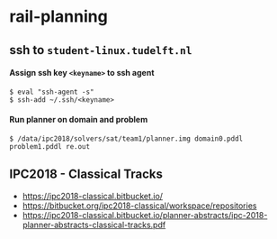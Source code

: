 # rail-planning

## ssh to `student-linux.tudelft.nl`
#### Assign ssh key `<keyname>` to ssh agent
```
$ eval "ssh-agent -s"
$ ssh-add ~/.ssh/<keyname>
```

#### Run planner on domain and problem
```
$ /data/ipc2018/solvers/sat/team1/planner.img domain0.pddl problem1.pddl re.out
```

## IPC2018 - Classical Tracks
- https://ipc2018-classical.bitbucket.io/
- https://bitbucket.org/ipc2018-classical/workspace/repositories
- https://ipc2018-classical.bitbucket.io/planner-abstracts/ipc-2018-planner-abstracts-classical-tracks.pdf
